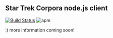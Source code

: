 Star Trek Corpora node.js client
---

[![Build Status](https://travis-ci.org/MaximeGir/StarTrekCorporaNPM.svg?branch=master)](https://travis-ci.org/MaximeGir/StarTrekCorporaNPM)
![apm](https://img.shields.io/apm/l/vim-mode.svg)

:) more information coming soon! 

